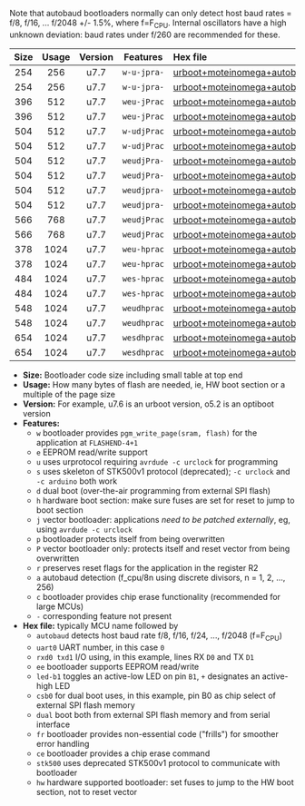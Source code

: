 Note that autobaud bootloaders normally can only detect host baud rates = f/8, f/16, ... f/2048 +/- 1.5%, where f=F<sub>CPU</sub>. Internal oscillators have a high unknown deviation: baud rates under f/260 are recommended for these.

|Size|Usage|Version|Features|Hex file|
|:-:|:-:|:-:|:-:|:--|
|254|256|u7.7|`w-u-jpra-`|[urboot+moteinomega+autobaud_uart0_rxd0_txd1_led+d7.hex](https://raw.githubusercontent.com/stefanrueger/urboot.hex/main/boards/moteinomega/autobaud/urboot+moteinomega+autobaud_uart0_rxd0_txd1_led+d7.hex)|
|254|256|u7.7|`w-u-jpra-`|[urboot+moteinomega+autobaud_uart1_rxd2_txd3_led+d7.hex](https://raw.githubusercontent.com/stefanrueger/urboot.hex/main/boards/moteinomega/autobaud/urboot+moteinomega+autobaud_uart1_rxd2_txd3_led+d7.hex)|
|396|512|u7.7|`weu-jPrac`|[urboot+moteinomega+autobaud_uart0_rxd0_txd1_ee_led+d7_fr_ce.hex](https://raw.githubusercontent.com/stefanrueger/urboot.hex/main/boards/moteinomega/autobaud/urboot+moteinomega+autobaud_uart0_rxd0_txd1_ee_led+d7_fr_ce.hex)|
|396|512|u7.7|`weu-jPrac`|[urboot+moteinomega+autobaud_uart1_rxd2_txd3_ee_led+d7_fr_ce.hex](https://raw.githubusercontent.com/stefanrueger/urboot.hex/main/boards/moteinomega/autobaud/urboot+moteinomega+autobaud_uart1_rxd2_txd3_ee_led+d7_fr_ce.hex)|
|504|512|u7.7|`w-udjPrac`|[urboot+moteinomega+autobaud_uart0_rxd0_txd1_led+d7_csc7_dual_fr_ce.hex](https://raw.githubusercontent.com/stefanrueger/urboot.hex/main/boards/moteinomega/autobaud/urboot+moteinomega+autobaud_uart0_rxd0_txd1_led+d7_csc7_dual_fr_ce.hex)|
|504|512|u7.7|`w-udjPrac`|[urboot+moteinomega+autobaud_uart1_rxd2_txd3_led+d7_csc7_dual_fr_ce.hex](https://raw.githubusercontent.com/stefanrueger/urboot.hex/main/boards/moteinomega/autobaud/urboot+moteinomega+autobaud_uart1_rxd2_txd3_led+d7_csc7_dual_fr_ce.hex)|
|504|512|u7.7|`weudjPra-`|[urboot+moteinomega+autobaud_uart0_rxd0_txd1_ee_led+d7_csc7_dual.hex](https://raw.githubusercontent.com/stefanrueger/urboot.hex/main/boards/moteinomega/autobaud/urboot+moteinomega+autobaud_uart0_rxd0_txd1_ee_led+d7_csc7_dual.hex)|
|504|512|u7.7|`weudjPra-`|[urboot+moteinomega+autobaud_uart1_rxd2_txd3_ee_led+d7_csc7_dual.hex](https://raw.githubusercontent.com/stefanrueger/urboot.hex/main/boards/moteinomega/autobaud/urboot+moteinomega+autobaud_uart1_rxd2_txd3_ee_led+d7_csc7_dual.hex)|
|504|512|u7.7|`weudjpra-`|[urboot+moteinomega+autobaud_uart0_rxd0_txd1_ee_led+d7_csc7_dual_fr.hex](https://raw.githubusercontent.com/stefanrueger/urboot.hex/main/boards/moteinomega/autobaud/urboot+moteinomega+autobaud_uart0_rxd0_txd1_ee_led+d7_csc7_dual_fr.hex)|
|504|512|u7.7|`weudjpra-`|[urboot+moteinomega+autobaud_uart1_rxd2_txd3_ee_led+d7_csc7_dual_fr.hex](https://raw.githubusercontent.com/stefanrueger/urboot.hex/main/boards/moteinomega/autobaud/urboot+moteinomega+autobaud_uart1_rxd2_txd3_ee_led+d7_csc7_dual_fr.hex)|
|566|768|u7.7|`weudjPrac`|[urboot+moteinomega+autobaud_uart0_rxd0_txd1_ee_led+d7_csc7_dual_fr_ce.hex](https://raw.githubusercontent.com/stefanrueger/urboot.hex/main/boards/moteinomega/autobaud/urboot+moteinomega+autobaud_uart0_rxd0_txd1_ee_led+d7_csc7_dual_fr_ce.hex)|
|566|768|u7.7|`weudjPrac`|[urboot+moteinomega+autobaud_uart1_rxd2_txd3_ee_led+d7_csc7_dual_fr_ce.hex](https://raw.githubusercontent.com/stefanrueger/urboot.hex/main/boards/moteinomega/autobaud/urboot+moteinomega+autobaud_uart1_rxd2_txd3_ee_led+d7_csc7_dual_fr_ce.hex)|
|378|1024|u7.7|`weu-hprac`|[urboot+moteinomega+autobaud_uart0_rxd0_txd1_ee_led+d7_fr_ce_hw.hex](https://raw.githubusercontent.com/stefanrueger/urboot.hex/main/boards/moteinomega/autobaud/urboot+moteinomega+autobaud_uart0_rxd0_txd1_ee_led+d7_fr_ce_hw.hex)|
|378|1024|u7.7|`weu-hprac`|[urboot+moteinomega+autobaud_uart1_rxd2_txd3_ee_led+d7_fr_ce_hw.hex](https://raw.githubusercontent.com/stefanrueger/urboot.hex/main/boards/moteinomega/autobaud/urboot+moteinomega+autobaud_uart1_rxd2_txd3_ee_led+d7_fr_ce_hw.hex)|
|484|1024|u7.7|`wes-hprac`|[urboot+moteinomega+autobaud_uart0_rxd0_txd1_ee_led+d7_fr_ce_stk500_hw.hex](https://raw.githubusercontent.com/stefanrueger/urboot.hex/main/boards/moteinomega/autobaud/urboot+moteinomega+autobaud_uart0_rxd0_txd1_ee_led+d7_fr_ce_stk500_hw.hex)|
|484|1024|u7.7|`wes-hprac`|[urboot+moteinomega+autobaud_uart1_rxd2_txd3_ee_led+d7_fr_ce_stk500_hw.hex](https://raw.githubusercontent.com/stefanrueger/urboot.hex/main/boards/moteinomega/autobaud/urboot+moteinomega+autobaud_uart1_rxd2_txd3_ee_led+d7_fr_ce_stk500_hw.hex)|
|548|1024|u7.7|`weudhprac`|[urboot+moteinomega+autobaud_uart0_rxd0_txd1_ee_led+d7_csc7_dual_fr_ce_hw.hex](https://raw.githubusercontent.com/stefanrueger/urboot.hex/main/boards/moteinomega/autobaud/urboot+moteinomega+autobaud_uart0_rxd0_txd1_ee_led+d7_csc7_dual_fr_ce_hw.hex)|
|548|1024|u7.7|`weudhprac`|[urboot+moteinomega+autobaud_uart1_rxd2_txd3_ee_led+d7_csc7_dual_fr_ce_hw.hex](https://raw.githubusercontent.com/stefanrueger/urboot.hex/main/boards/moteinomega/autobaud/urboot+moteinomega+autobaud_uart1_rxd2_txd3_ee_led+d7_csc7_dual_fr_ce_hw.hex)|
|654|1024|u7.7|`wesdhprac`|[urboot+moteinomega+autobaud_uart0_rxd0_txd1_ee_led+d7_csc7_dual_fr_ce_stk500_hw.hex](https://raw.githubusercontent.com/stefanrueger/urboot.hex/main/boards/moteinomega/autobaud/urboot+moteinomega+autobaud_uart0_rxd0_txd1_ee_led+d7_csc7_dual_fr_ce_stk500_hw.hex)|
|654|1024|u7.7|`wesdhprac`|[urboot+moteinomega+autobaud_uart1_rxd2_txd3_ee_led+d7_csc7_dual_fr_ce_stk500_hw.hex](https://raw.githubusercontent.com/stefanrueger/urboot.hex/main/boards/moteinomega/autobaud/urboot+moteinomega+autobaud_uart1_rxd2_txd3_ee_led+d7_csc7_dual_fr_ce_stk500_hw.hex)|

- **Size:** Bootloader code size including small table at top end
- **Usage:** How many bytes of flash are needed, ie, HW boot section or a multiple of the page size
- **Version:** For example, u7.6 is an urboot version, o5.2 is an optiboot version
- **Features:**
  + `w` bootloader provides `pgm_write_page(sram, flash)` for the application at `FLASHEND-4+1`
  + `e` EEPROM read/write support
  + `u` uses urprotocol requiring `avrdude -c urclock` for programming
  + `s` uses skeleton of STK500v1 protocol (deprecated); `-c urclock` and `-c arduino` both work
  + `d` dual boot (over-the-air programming from external SPI flash)
  + `h` hardware boot section: make sure fuses are set for reset to jump to boot section
  + `j` vector bootloader: applications *need to be patched externally*, eg, using `avrdude -c urclock`
  + `p` bootloader protects itself from being overwritten
  + `P` vector bootloader only: protects itself and reset vector from being overwritten
  + `r` preserves reset flags for the application in the register R2
  + `a` autobaud detection (f_cpu/8n using discrete divisors, n = 1, 2, ..., 256)
  + `c` bootloader provides chip erase functionality (recommended for large MCUs)
  + `-` corresponding feature not present
- **Hex file:** typically MCU name followed by
  + `autobaud` detects host baud rate f/8, f/16, f/24, ..., f/2048 (f=F<sub>CPU</sub>)
  + `uart0` UART number, in this case `0`
  + `rxd0 txd1` I/O using, in this example, lines RX `D0` and TX `D1`
  + `ee` bootloader supports EEPROM read/write
  + `led-b1` toggles an active-low LED on pin `B1`, `+` designates an active-high LED
  + `csb0` for dual boot uses, in this example, pin B0 as chip select of external SPI flash memory
  + `dual` boot both from external SPI flash memory and from serial interface
  + `fr` bootloader provides non-essential code ("frills") for smoother error handling
  + `ce` bootloader provides a chip erase command
  + `stk500` uses deprecated STK500v1 protocol to communicate with bootloader
  + `hw` hardware supported bootloader: set fuses to jump to the HW boot section, not to reset vector
